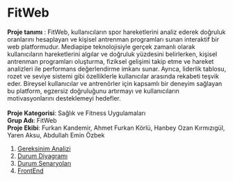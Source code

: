 # FitWeb
**Proje tanımı** : FitWeb, kullanıcıların spor hareketlerini analiz ederek doğruluk oranlarını hesaplayan ve kişisel antrenman programları sunan interaktif bir web platformudur. Mediapipe teknolojisiyle gerçek zamanlı olarak kullanıcıların hareketlerini algılar ve doğruluk yüzdesini belirlerken, kişisel antrenman programları oluşturma, fiziksel gelişimi takip etme ve hareket analizleri ile performans değerlendirme imkanı sunar. Ayrıca, liderlik tablosu, rozet ve seviye sistemi gibi özelliklerle kullanıcılar arasında rekabeti teşvik eder. Bireysel kullanıcılar ve antrenörler için kapsamlı bir deneyim sağlayan bu platform, egzersiz doğruluğunu artırmayı ve kullanıcıların motivasyonlarını desteklemeyi hedefler.
<br><br>
**Proje Kategorisi**: Sağlık ve Fitness Uygulamaları
<br>
**Grup Adı**: FitWeb
<br>
**Proje Ekibi**: Furkan Kandemir, Ahmet Furkan Körlü, Hanbey Ozan Kırmızıgül, Yaren Aksu, Abdullah Emin Özbek
<br>
1. [Gereksinim Analizi](Gereksinimler.md)
2. [Durum Diyagramı](Durum-Diyagramı.md)
3. [Durum Senaryoları](Durum-Senaryoları.md)
4. [FrontEnd](Frontend.md)

